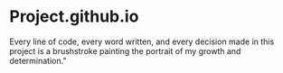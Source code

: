 # Project.github.io
Every line of code, every word written, and every decision made in this project is a brushstroke painting the portrait of my growth and determination."
